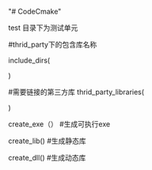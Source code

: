 "# CodeCmake" 



test 目录下为测试单元



#thrid_party下的包含库名称

include_dirs(

) 



#需要链接的第三方库
thrid_party_libraries(

)



create_exe（） #生成可执行exe

create_lib() 		#生成静态库

create_dll()		#生成动态库

